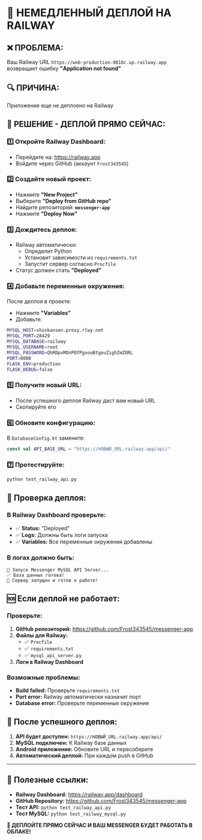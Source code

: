 # 🚨 НЕМЕДЛЕННЫЙ ДЕПЛОЙ НА RAILWAY

## ❌ ПРОБЛЕМА:
Ваш Railway URL `https://web-production-0818c.up.railway.app` возвращает ошибку **"Application not found"**

## 🔍 ПРИЧИНА:
Приложение еще не деплоено на Railway

## 🚀 РЕШЕНИЕ - ДЕПЛОЙ ПРЯМО СЕЙЧАС:

### 1️⃣ **Откройте Railway Dashboard:**
- Перейдите на: https://railway.app
- Войдите через GitHub (аккаунт `Frost343545`)

### 2️⃣ **Создайте новый проект:**
- Нажмите **"New Project"**
- Выберите **"Deploy from GitHub repo"**
- Найдите репозиторий: **`messenger-app`**
- Нажмите **"Deploy Now"**

### 3️⃣ **Дождитесь деплоя:**
- Railway автоматически:
  - Определит Python
  - Установит зависимости из `requirements.txt`
  - Запустит сервер согласно `Procfile`
- Статус должен стать **"Deployed"**

### 4️⃣ **Добавьте переменные окружения:**
После деплоя в проекте:
- Нажмите **"Variables"**
- Добавьте:

```bash
MYSQL_HOST=shinkansen.proxy.rlwy.net
MYSQL_PORT=28429
MYSQL_DATABASE=railway
MYSQL_USERNAME=root
MYSQL_PASSWORD=QhRDpvMOnPOfPgxooBtgouZighZmZORL
PORT=8080
FLASK_ENV=production
FLASK_DEBUG=false
```

### 5️⃣ **Получите новый URL:**
- После успешного деплоя Railway даст вам новый URL
- Скопируйте его

### 6️⃣ **Обновите конфигурацию:**
В `DatabaseConfig.kt` замените:
```kotlin
const val API_BASE_URL = "https://НОВЫЙ_URL.railway.app/api/"
```

### 7️⃣ **Протестируйте:**
```bash
python test_railway_api.py
```

## 🔧 **Проверка деплоя:**

### В Railway Dashboard проверьте:
- ✅ **Status:** "Deployed"
- ✅ **Logs:** Должны быть логи запуска
- ✅ **Variables:** Все переменные окружения добавлены

### В логах должно быть:
```
🚀 Запуск Messenger MySQL API Server...
✅ База данных готова!
🚀 Сервер запущен и готов к работе!
```

## 🆘 **Если деплой не работает:**

### Проверьте:
1. **GitHub репозиторий:** https://github.com/Frost343545/messenger-app
2. **Файлы для Railway:**
   - ✅ `Procfile`
   - ✅ `requirements.txt`
   - ✅ `mysql_api_server.py`
3. **Логи в Railway Dashboard**

### Возможные проблемы:
- **Build failed:** Проверьте `requirements.txt`
- **Port error:** Railway автоматически назначит порт
- **Database error:** Проверьте переменные окружения

## 🎯 **После успешного деплоя:**

1. **API будет доступен:** `https://НОВЫЙ_URL.railway.app/api/`
2. **MySQL подключен:** К Railway базе данных
3. **Android приложение:** Обновите URL и пересоберите
4. **Автоматический деплой:** При каждом push в GitHub

---

## 📱 **Полезные ссылки:**

- **Railway Dashboard:** https://railway.app/dashboard
- **GitHub Repository:** https://github.com/Frost343545/messenger-app
- **Тест API:** `python test_railway_api.py`
- **Тест MySQL:** `python test_railway_mysql.py`

**🚀 ДЕПЛОЙТЕ ПРЯМО СЕЙЧАС И ВАШ MESSENGER БУДЕТ РАБОТАТЬ В ОБЛАКЕ!**
